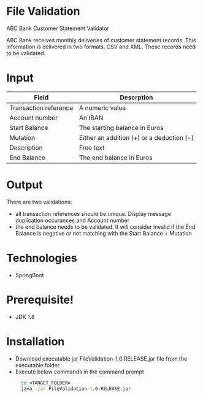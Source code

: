 # File Validation
ABC Bank Customer Statement Validator

ABC Bank receives monthly deliveries of customer statement records. This information is delivered in two formats, CSV and XML. These records need to be validated.

# Input
| Field | Descrption |
| ------ | ------ |
|Transaction reference | A numeric value |
|Account number | An IBAN |
|Start Balance | The starting balance in Euros |
|Mutation | Either an addition (+) or a deduction (-) |
|Description | Free text | 
|End Balance |The end balance in Euros |

# Output
There are two validations:
  - all transaction references should be unique. Display message duplication occurances and Account number
  - the end balance needs to be validated. It will consider invalid if the End Balance is negative or not matching with the Start Balance + Mutation

# Technologies
  - SpringBoot
  
# Prerequisite!
  - JDK 1.8

# Installation
- Download executable jar FileValidation-1.0.RELEASE.jar file from the executable folder.
- Execute below commands in the command prompt
    ```cmd  
      cd <TARGET_FOLDER>
      java -jar FileValidation-1.0.RELEASE.jar
    ```
